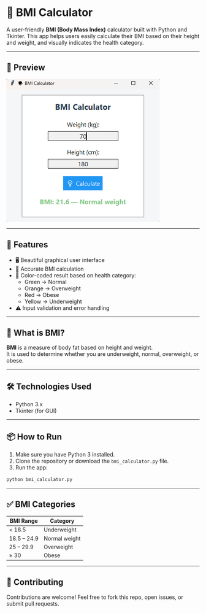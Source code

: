 

# 🌟 BMI Calculator 

A user-friendly **BMI (Body Mass Index)** calculator built with Python and Tkinter.
This app helps users easily calculate their BMI based on their height and weight, and visually indicates the health category.

---

## 📸 Preview

![Screenshot](screenshot.png) 

---

## 🚀 Features

- 🖥️ Beautiful graphical user interface
- 🧮 Accurate BMI calculation
- 🌈 Color-coded result based on health category:
  - Green → Normal
  - Orange → Overweight
  - Red → Obese
  - Yellow → Underweight
- ⚠️ Input validation and error handling

---

## 🧠 What is BMI?

**BMI** is a measure of body fat based on height and weight.  
It is used to determine whether you are underweight, normal, overweight, or obese.

---

## 🛠️ Technologies Used

- Python 3.x
- Tkinter (for GUI)

---

## 📦 How to Run

1. Make sure you have Python 3 installed.
2. Clone the repository or download the `bmi_calculator.py` file.
3. Run the app:

```bash
python bmi_calculator.py
````

---

## ✅ BMI Categories

| BMI Range   | Category      |
| ----------- | ------------- |
| < 18.5      | Underweight   |
| 18.5 – 24.9 | Normal weight |
| 25 – 29.9   | Overweight    |
| ≥ 30        | Obese         |

---

## 🤝 Contributing

Contributions are welcome! Feel free to fork this repo, open issues, or submit pull requests.




